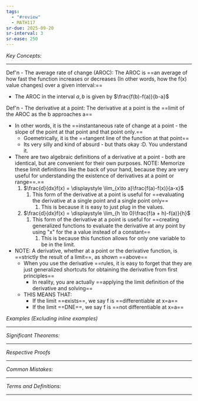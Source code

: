 ```yaml
---
tags:
  - "#review"
  - MATH117
sr-due: 2025-09-20
sr-interval: 3
sr-ease: 250
---
```

*Key Concepts:*
___

Def'n - The average rate of change (AROC): The AROC is ==an average of how fast the function increases or decreases (In other words, how the f(x) value changes) over a given interval:==
- The AROC in the interval $a, b$ is given by $\frac{f(b)-f(a)}{b-a}$

Def'n - The derivative at a point: The derivative at a point is the ==limit of the AROC as the b approaches a==
- In other words, it is the ==instantaneous rate of change at a point - the slope of the point at that point and that point only.==
	- Goemetrically, it is the ==tangent line of the function at that point==
	- Its very silly and kind of absurd - but thats okay :D. You understand it.
- There are two algebraic definitions of a derivative at a point - both are identical, but are convenient for their own purposes. NOTE: Memorize these limit definitions like the back of your hand, because they are very useful for understanding the existence of derivatives at a point or range==.==
	1. $\frac{d}{dx}f(x) = \displaystyle \lim_{x\to a}\frac{f(a)-f(x)}{a-x}$
		1. This form of the derivative at a point is useful for ==evaluating the derivative at a single point and a single point only==
			1. This is because it is easy to just plug in the values.
	2. $\frac{d}{dx}f(x) = \displaystyle \lim_{h \to 0}\frac{f(a + h)-f(a)}{h}$
		1. This form of the derivative at a point is useful for ==creating generalized functions to evaluate the derivative at any point by using "x" for the a value instead of a constant==
			1. This is because this function allows for only one variable to be in the limit.
- NOTE: A derivative, whether at a point or the derivative function, is ==strictly the result of a limit==, as shown ==above==
	- When you use the derivative ==rules, it is easy to forget that they are just generalized shortcuts for obtaining the derivative from first principles== 
		- In reality, you are actually ==applying the limit definition of the derivative and solving==
	- THIS MEANS THAT:
		- If the limit ==exists==, we say f is ==differentiable at x=a==
		- If the limit ==DNE==, we say f is ==not differentiable at x=a==

*Examples (Excluding inline examples)* 
___

*Significant Theorems:*
___

*Respective Proofs*
___

*Common Mistakes:*
___

*Terms and Definitions:*
___

